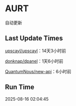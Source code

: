 # AURT

自动更新


## Last Update Times

[upscayl/upscayl](https://github.com/upscayl/upscayl)：14天3小时前

[donknap/dpanel](https://github.com/donknap/dpanel)：1天6小时前

[QuantumNous/new-api](https://github.com/QuantumNous/new-api)：6小时前


## Run Time
2025-08-16 02:04:45
